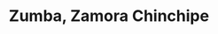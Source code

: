 ---
title: Zumba, Zamora Chinchipe
url: /zumba-zamora-chinchipe/
latitude: -4.864
longitude: -79.132
---